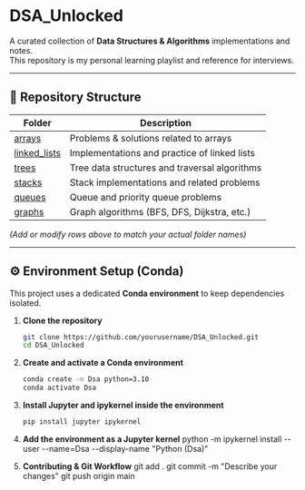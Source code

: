 
# DSA_Unlocked

A curated collection of **Data Structures & Algorithms** implementations and notes.  
This repository is my personal learning playlist and reference for interviews.

---

## 📂 Repository Structure

| Folder | Description |
|--------|-------------|
| [arrays](./arrays) | Problems & solutions related to arrays |
| [linked_lists](./linked_lists) | Implementations and practice of linked lists |
| [trees](./trees) | Tree data structures and traversal algorithms |
| [stacks](./stacks) | Stack implementations and related problems |
| [queues](./queues) | Queue and priority queue problems |
| [graphs](./graphs) | Graph algorithms (BFS, DFS, Dijkstra, etc.) |

*(Add or modify rows above to match your actual folder names)*

---

## ⚙️ Environment Setup (Conda)

This project uses a dedicated **Conda environment** to keep dependencies isolated.

1. **Clone the repository**

   ```bash
   git clone https://github.com/yourusername/DSA_Unlocked.git
   cd DSA_Unlocked

2. **Create and activate a Conda environment**
    ```bash
    conda create -n Dsa python=3.10
    conda activate Dsa   

3. **Install Jupyter and ipykernel inside the environment**
    ```bash
    pip install jupyter ipykernel

5. **Add the environment as a Jupyter kernel**
    python -m ipykernel install --user --name=Dsa --display-name "Python (Dsa)"

6. **Contributing & Git Workflow**
    git add .
    git commit -m "Describe your changes"
    git push origin main

